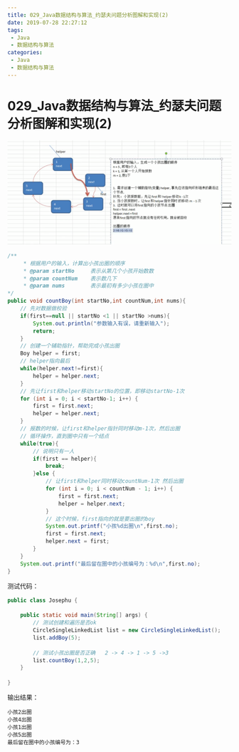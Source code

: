 ```yaml
---
title: 029_Java数据结构与算法_约瑟夫问题分析图解和实现(2)
date: 2019-07-28 22:27:12
tags: 
 - Java
 - 数据结构与算法
categories:
 - Java
 - 数据结构与算法
---
```


# 029_Java数据结构与算法_约瑟夫问题分析图解和实现(2)

![约瑟夫问题分析图解2](https://raw.githubusercontent.com/tomxwd/ImageHosting/master/blog/%E6%95%B0%E6%8D%AE%E7%BB%93%E6%9E%84/029%E7%BA%A6%E7%91%9F%E5%A4%AB%E9%97%AE%E9%A2%98%E5%88%86%E6%9E%90%E5%9B%BE%E8%A7%A32.png)



```java
/**
     * 根据用户的输入，计算出小孩出圈的顺序
     * @param startNo     表示从第几个小孩开始数数
     * @param countNum    表示数几下
     * @param nums        表示最初有多少小孩在圈中
*/
public void countBoy(int startNo,int countNum,int nums){
    // 先对数据做校验
    if(first==null || startNo <1 || startNo >nums){
        System.out.println("参数输入有误，请重新输入");
        return;
    }
    // 创建一个辅助指针，帮助完成小孩出圈
    Boy helper = first;
    // helper指向最后
    while(helper.next!=first){
        helper = helper.next;
    }
    // 先让first和helper移动startNo的位置，即移动startNo-1次
    for (int i = 0; i < startNo-1; i++) {
        first = first.next;
        helper = helper.next;
    }
    // 报数的时候，让first和helper指针同时移动m-1次，然后出圈
    // 循环操作，直到圈中只有一个结点
    while(true){
        // 说明只有一人
        if(first == helper){
            break;
        }else {
            // 让first和helper同时移动countNum-1次 然后出圈
            for (int i = 0; i < countNum - 1; i++) {
                first = first.next;
                helper = helper.next;
            }
            // 这个时候，first指向的就是要出圈的boy
            System.out.printf("小孩%d出圈\n",first.no);
            first = first.next;
            helper.next = first;
        }
    }
    System.out.printf("最后留在圈中的小孩编号为：%d\n",first.no);
}
```



测试代码：

```java
public class Josephu {

    public static void main(String[] args) {
        // 测试创建和遍历是否ok
        CircleSingleLinkedList list = new CircleSingleLinkedList();
        list.addBoy(5);

        // 测试小孩出圈是否正确   2 -> 4 -> 1 -> 5 ->3
        list.countBoy(1,2,5);
    }

}
```



输出结果：

```
小孩2出圈
小孩4出圈
小孩1出圈
小孩5出圈
最后留在圈中的小孩编号为：3
```

